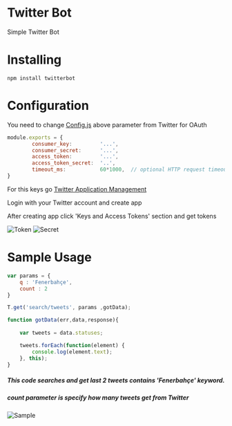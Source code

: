 # Twitter Bot
Simple Twitter Bot

# Installing

```shell
npm install twitterbot
```

# Configuration

You need to change [Config.js](config.js) above parameter from Twitter for OAuth

```javascript
module.exports = {
        consumer_key:         '...',
        consumer_secret:      '...',
        access_token:         '...',
        access_token_secret:  '..',
        timeout_ms:           60*1000,  // optional HTTP request timeout to apply to all requests.
}
 ```
For this keys go  [Twitter Application Management](https://apps.twitter.com/)

Login with your Twitter account and create app  

After creating app  click 'Keys and Access Tokens' section and get tokens 

![Token](https://i.imgur.com/XRBXt6X.png)
![Secret](https://i.imgur.com/tj65QYN.png)


# Sample Usage 


```javascript
var params = {
    q : 'Fenerbahçe',
    count : 2
}

T.get('search/tweets', params ,gotData);

function gotData(err,data,response){
    
    var tweets = data.statuses;

    tweets.forEach(function(element) {
        console.log(element.text);
    }, this);
}
```
##### This code searches and get last 2 tweets contains 'Fenerbahçe' keyword.
##### count parameter is specify how many tweets get from Twitter

![Sample](http://i.imgur.com/S7cqfptr.png)
